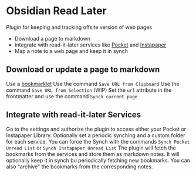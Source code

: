 # Obsidian Read Later

Plugin for keeping and tracking offsite version of web pages

- Download a page to markdown
- integrate with read-it-later services like [Pocket](https://getpocket.com) and [Instapaper](https://www.instapaper.com)
- Map a note to a web page and keep it in synch

## Download or update a page to markdown 

Use a [bookmarklet](https://canna71.github.io/obsidian-readlater/)
Use the command `Save URL from Clipboard`
Use the command `Save URL from Selection` (WIP)
Set the `url` attribute in the frontmatter and use the command `Synch current page`

## Integrate with read-it-later Services
Go to the settings and authorize the plugin to access either your Pocket or Instapaper Library. Optionally set a periodic synching and a custom folder for each service.
You can force the Synch with the commands
`Synch Pocket Unread List`
or
`Synch Instapaper Unread List`
The plugin will fetch the bookmarks from the services and store them as markdown notes.
It will optionally keep it in synch bu periodically fetching new bookmarks.
You can also "archive" the bookmarks from the corresponding notes.

